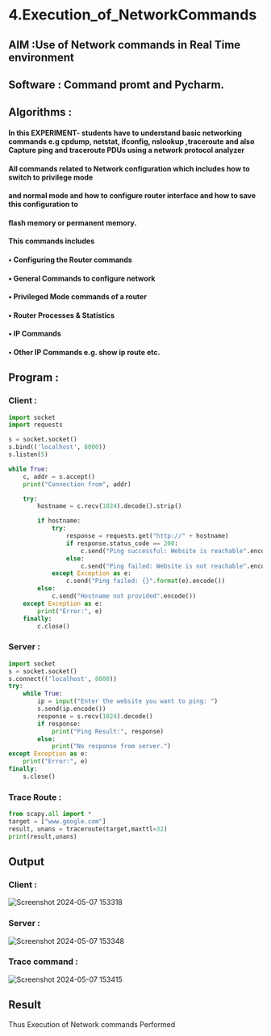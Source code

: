 # 4.Execution_of_NetworkCommands
## AIM :Use of Network commands in Real Time environment
## Software : Command promt and Pycharm.

## Algorithms :

#### In this EXPERIMENT- students have to understand basic networking commands e.g cpdump, netstat, ifconfig, nslookup ,traceroute and also Capture ping and traceroute PDUs using a network protocol analyzer
#### All commands related to Network configuration which includes how to switch to privilege mode
#### and normal mode and how to configure router interface and how to save this configuration to
#### flash memory or permanent memory.
#### This commands includes
#### • Configuring the Router commands
#### • General Commands to configure network
#### • Privileged Mode commands of a router
#### • Router Processes & Statistics
#### • IP Commands
#### • Other IP Commands e.g. show ip route etc.

## Program :
### Client :

```py
import socket
import requests

s = socket.socket()
s.bind(('localhost', 8000))
s.listen(5)

while True:
    c, addr = s.accept()
    print("Connection from", addr)

    try:
        hostname = c.recv(1024).decode().strip()

        if hostname:
            try:
                response = requests.get("http://" + hostname)
                if response.status_code == 200:
                    c.send("Ping successful: Website is reachable".encode())
                else:
                    c.send("Ping failed: Website is not reachable".encode())
            except Exception as e:
                c.send("Ping failed: {}".format(e).encode())
        else:
            c.send("Hostname not provided".encode())
    except Exception as e:
        print("Error:", e)
    finally:
        c.close()
```
### Server :

```py
import socket
s = socket.socket()
s.connect(('localhost', 8000))
try:
    while True:
        ip = input("Enter the website you want to ping: ")
        s.send(ip.encode())
        response = s.recv(1024).decode()
        if response:
            print("Ping Result:", response)
        else:
            print("No response from server.")
except Exception as e:
    print("Error:", e)
finally:
    s.close()
```
### Trace Route :
```py
from scapy.all import *
target = ["www.google.com"]
result, unans = traceroute(target,maxttl=32)
print(result,unans)
```

## Output
### Client :

![Screenshot 2024-05-07 153318](https://github.com/karthickkumar-R/4.Execution_of_NetworkCommends/assets/150005103/a08fafe0-d16b-4500-9473-3a75ecbf18fd)

### Server :

![Screenshot 2024-05-07 153348](https://github.com/karthickkumar-R/4.Execution_of_NetworkCommends/assets/150005103/2d2c2600-e879-4449-8140-e3d53b272e8a)

### Trace command :

![Screenshot 2024-05-07 153415](https://github.com/karthickkumar-R/4.Execution_of_NetworkCommends/assets/150005103/8cd8b745-6010-4b42-bee4-a8670e588fa5)


## Result
Thus Execution of Network commands Performed 
